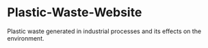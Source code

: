 # Plastic-Waste-Website
Plastic waste generated in industrial processes and its effects on the environment.
